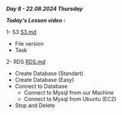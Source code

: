 _**Day 8 - 22.08.2024 Thursday**_

_**Today's Lesson video :**_

1- S3 [S3.md](S3.md)
- File version
- Task

2- RDS [RDS.md](RDS.md)
- Create Database (Standart)
- Create Database (Easy)
- Connect to Database
  - Connect to Mysql from our Machine
  - Connect to Mysql from Ubuntu (EC2)
- Stop and Delete

